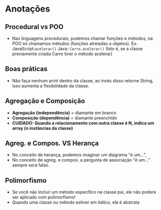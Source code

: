 # Anotações

## Procedural vs POO
- Nas linguagens procedurais, podemos chamar funções e métodos, na POO só chamamos métodos (funções atreladas a objetos).
Ex:
JavaScript:`acelerar()`
Java: `Carro.acelerar()` (Isto é, se a classe previamente criada Carro tiver o método acelerar)

## Boas práticas
- Não faça nenhum print dentro da classe, ao invés disso retorne String, isso aumenta a flexibilidade da classe.

## Agregação e Composição
- **Agregação (independência)** = diamante em branco
- **Composição (dependência)** = diamante preenchido
- **CUIDADO: Quando a relacionamento com outra classe é N, indica um array (n instâncias da classe)**

## Agreg. e Compos. VS Herança
- No conceito de herança, podemos imaginar um diagrama "é um...",
- No conceito de agreg. e compos. a pergunta de associação "é um..." sempre será falso.

## Polimorfismo
- Se você não incluir um método específico na classe pai, ele não poderá ser aplicado com polimorfismo!
- Quando uma classe ou método estiver em _itálico_, ela é abstrata